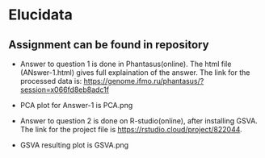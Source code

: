 # Elucidata
## Assignment can be found in repository
- Answer to question 1 is done in Phantasus(online). The html file (ANswer-1.html) gives full explaination of the answer.
  The link for the processed data is: 
   https://genome.ifmo.ru/phantasus/?session=x066fd8eb8adc1f  
- PCA plot for Answer-1 is PCA.png

- Answer to question 2 is done on R-studio(online), after installing GSVA. The link for the project file is 
  https://rstudio.cloud/project/822044.
- GSVA resulting plot is GSVA.png
